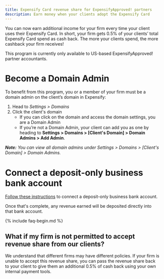 ```yaml
---
title: Expensify Card revenue share for ExpensifyApproved! partners
description: Earn money when your clients adopt the Expensify Card
---
```

You can now earn additional income for your firm every time your client uses their Expensify Card. In short, your firm gets 0.5% of your clients’ total Expensify Card spend as cash back. The more your clients spend, the more cashback your firm receives!

This program is currently only available to US-based ExpensifyApproved! partner accountants.

# Become a Domain Admin
To benefit from this program, you or a member of your firm must be a domain admin on the client’s domain in Expensify:
1. Head to *Settings > Domains*
2. Click the client's domain
     - If you can click on the domain and access the domain settings, you are a Domain Admin
     - If you’re not a Domain Admin, your client can add you as one by heading to **Settings > Domains > [Client's Domain] > Domain Admins > Add Admin**.

_**Note:** You can view all domain admins under Settings > Domains > [Client's Domain] > Domain Admins._

# Connect a deposit-only business bank account
[Follow these instructions](https://help.expensify.com/articles/expensify-classic/bank-accounts-and-payments/bank-accounts/Connect-US-Business-Bank-Account#connect-a-business-deposit-only-account) to connect a deposit-only business bank account.

Once that's complete, any revenue earned will be deposited directly into that bank account. 

{% include faq-begin.md %}

## What if my firm is not permitted to accept revenue share from our clients?

We understand that different firms may have different policies. If your firm is unable to accept this revenue share, you can pass the revenue share back to your client to give them an additional 0.5% of cash back using your own internal payment tools.
